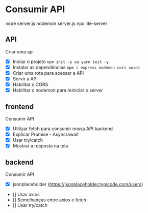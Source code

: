 # Consumir API

node server.js
nodemon server.js
npx  lite-server

## API

Criar uma api
- [X] Iniciar o projeto `npm init -y ou yarn init -y`
- [X] Instalar as dependências `npm i express nodemon cors axios`
- [X] Criar uma rota para acessar a API
- [X] Servir a API
- [X] Habilitar o CORS
- [X] Habilitar o nodemon para reiniciar o server

## frontend
Consumir API

- [X] Utilizar fetch para consumir nossa API backend
- [X] Explicar Promise - Async/await
- [X] Usar try/catch
- [X] Mostrar a resposta na tela

## backend
Consumir API

- [X] jsonplaceholder (https://jsonplaceholder.typicode.com/users)
- [] Usar axios
- [] Semelhanças entre axios e fetch
- [] Usar try/catch